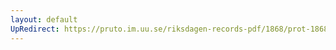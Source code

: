 ```yaml
---
layout: default
UpRedirect: https://pruto.im.uu.se/riksdagen-records-pdf/1868/prot-1868--ak--310/prot-1868--ak--310_039.pdf
---
```

